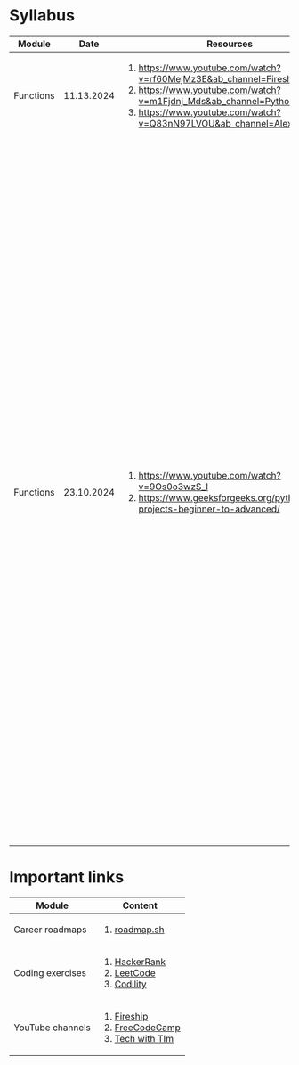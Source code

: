 # Syllabus


|                        Module                        |                         Date                        |                         Resources                        |                         Homework                        | Due date |
| ---------------------------------------------------- | --------------------------------------------------- | -------------------------------------------------------- | ------------------------------------------------------- | -------- |
|                     Functions                        |                       11.13.2024                    |      <ol><li>https://www.youtube.com/watch?v=rf60MejMz3E&ab_channel=Fireship</li><li>https://www.youtube.com/watch?v=m1Fjdnj_Mds&ab_channel=PythonSimplified</li><li>https://www.youtube.com/watch?v=Q83nN97LVOU&ab_channel=AlexHyett</li></ol>         | [Recursion exersices](/recursion.ipynb) | 20.11.2024 |
|                     Functions                        |                       23.10.2024                    |      <ol><li>https://www.youtube.com/watch?v=9Os0o3wzS_I</li><li>https://www.geeksforgeeks.org/python-projects-beginner-to-advanced/</li></ol>         |  <p>Write a function in Python that prints the numbers from 1 to 100, but:</p><ol><li>For multiples of 3, print "Fizz" instead of the number.</li><li>For multiples of 5, print "Buzz" instead of the number.</li><li>For numbers which are multiples of both 3 and 5, print "FizzBuzz".</li></ol>Advanced requirements:<ul><li>Add a feature that allows the user to specify a range of numbers (e.g., from 1 to 50, from 10 to 200).</li><li>Extend the program to take two custom numbers as parameters (e.g., instead of 3 and 5, allow the user to input other values) and apply the FizzBuzz rules for those new numbers.</li></ul> | 06.11.2024 |


# Important links 


| Module | Content |
| ------ | ------- |
| Career roadmaps    | <ol><li>[roadmap.sh](https://roadmap.sh/)</li></ol> |
| Coding exercises   | <ol><li>[HackerRank](https://www.hackerrank.com/)</li><li>[LeetCode](https://leetcode.com/)</li><li>[Codility](https://www.codility.com/)</li></ol> |
| YouTube channels   | <ol><li>[Fireship](https://www.youtube.com/@Fireship)</li><li>[FreeCodeCamp](https://www.youtube.com/@freecodecamp)</li><li>[Tech with TIm](https://www.youtube.com/@TechWithTim)</li></ol> |
                                                               

